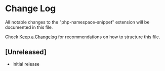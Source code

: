 # Change Log

All notable changes to the "php-namespace-snippet" extension will be documented in this file.

Check [Keep a Changelog](http://keepachangelog.com/) for recommendations on how to structure this file.

## [Unreleased]

- Initial release